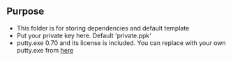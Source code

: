 ## Purpose
- This folder is for storing dependencies and default template
- Put your private key here. Default 'private.ppk'
- putty.exe 0.70 and its license is included. You can replace with your own putty.exe from [here](https://www.chiark.greenend.org.uk/~sgtatham/putty/latest.html)
